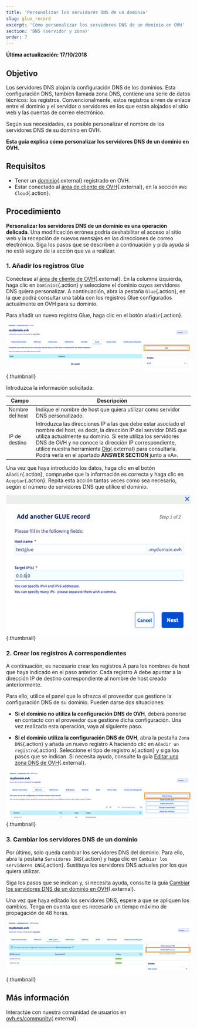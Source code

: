 ```yaml
---
title: 'Personalizar los servidores DNS de un dominio'
slug: glue_record
excerpt: 'Cómo personalizar los servidores DNS de un dominio en OVH'
section: 'DNS (servidor y zona)'
order: 7
---
```


**Última actualización: 17/10/2018**

## Objetivo

Los servidores DNS alojan la configuración DNS de los dominios. Esta configuración DNS, también llamada zona DNS, contiene una serie de datos técnicos: los registros. Convencionalmente, estos registros sirven de enlace entre el dominio y el servidor o servidores en los que están alojados el sitio web y las cuentas de correo electrónico.

Según sus necesidades, es posible personalizar el nombre de los servidores DNS de su dominio en OVH.

**Esta guía explica cómo personalizar los servidores DNS de un dominio en OVH.**

## Requisitos

- Tener un [dominio](https://www.ovhcloud.com/es-es/domains/){.external} registrado en OVH.
- Estar conectado al [área de cliente de OVH](https://www.ovh.com/auth/?action=gotomanager&from=https://www.ovh.es/&ovhSubsidiary=es){.external}, en la sección `Web Cloud`{.action}.

## Procedimiento

**Personalizar los servidores DNS de un dominio es una operación delicada**. Una modificación errónea podría deshabilitar el acceso al sitio web y la recepción de nuevos mensajes en las direcciones de correo electrónico. Siga los pasos que se describen a continuación y pida ayuda si no está seguro de la acción que va a realizar.

### 1. Añadir los registros Glue

Conéctese al [área de cliente de OVH](https://www.ovh.com/auth/?action=gotomanager&from=https://www.ovh.es/&ovhSubsidiary=es){.external}. En la columna izquierda, haga clic en `Dominios`{.action} y seleccione el dominio cuyos servidores DNS quiera personalizar. A continuación, abra la pestaña `Glue`{.action}, en la que podrá consultar una tabla con los registros Glue configurados actualmente en OVH para su dominio. 

Para añadir un nuevo registro Glue, haga clic en el botón `Añadir`{.action}.

![Registro Glue](images/customize-dns-servers-step1.png){.thumbnail}

Introduzca la información solicitada:

|Campo|Descripción|  
|---|---|
|Nombre del host|Indique el nombre de host que quiera utilizar como servidor DNS personalizado.|
|IP de destino|Introduzca las direcciones IP a las que debe estar asociado el nombre del host, es decir, la dirección IP del servidor DNS que utiliza actualmente su dominio. Si este utiliza los servidores DNS de OVH y no conoce la dirección IP correspondiente, utilice nuestra herramienta [Dig](https://www.ovh.es/soporte/herramientas/dig_domain.pl){.external} para consultarla. Podrá verla en el apartado **ANSWER SECTION** junto a «A».|

Una vez que haya introducido los datos, haga clic en el botón `Añadir`{.action}, compruebe que la información es correcta y haga clic en `Aceptar`{.action}. Repita esta acción tantas veces como sea necesario, según el número de servidores DNS que utilice el dominio.

![Registro Glue](images/customize-dns-servers-step2.png){.thumbnail}

### 2. Crear los registros A correspondientes

A continuación, es necesario crear los registros A para los nombres de host que haya indicado en el paso anterior. Cada registro A debe apuntar a la dirección IP de destino correspondiente al nombre de host creado anteriormente.

Para ello, utilice el panel que le ofrezca el proveedor que gestione la configuración DNS de su dominio. Pueden darse dos situaciones:

- **Si el dominio no utiliza la configuración DNS de OVH**, deberá ponerse en contacto con el proveedor que gestione dicha configuración. Una vez realizada esta operación, vaya al siguiente paso.

- **Si el dominio utiliza la configuración DNS de OVH**, abra la pestaña `Zona DNS`{.action} y añada un nuevo registro A haciendo clic en `Añadir un registro`{.action}. Seleccione el tipo de registro `A`{.action} y siga los pasos que se indican. Si necesita ayuda, consulte la guía [Editar una zona DNS de OVH](https://docs.ovh.com/es/domains/web_hosting_como_editar_mi_zona_dns/){.external}.

![Registro Glue](images/customize-dns-servers-step3.png){.thumbnail}

### 3. Cambiar los servidores DNS de un dominio

Por último, solo queda cambiar los servidores DNS del dominio. Para ello, abra la pestaña `Servidores DNS`{.action} y haga clic en `Cambiar los servidores DNS`{.action}. Sustituya los servidores DNS actuales por los que quiera utilizar. 

Siga los pasos que se indican y, si necesita ayuda, consulte la guía [Cambiar los servidores DNS de un dominio en OVH](https://docs.ovh.com/es/domains/web_hosting_informacion_general_sobre_los_servidores_dns/){.external}.

Una vez que haya editado los servidores DNS, espere a que se apliquen los cambios. Tenga en cuenta que es necesario un tiempo máximo de propagación de 48 horas.

![Registro Glue](images/customize-dns-servers-step4.png){.thumbnail}

## Más información

Interactúe con nuestra comunidad de usuarios en [ovh.es/community](https://www.ovh.es/community/){.external}.